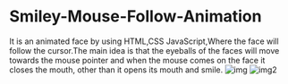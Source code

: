 # Smiley-Mouse-Follow-Animation
It is an animated face by using HTML,CSS JavaScript,Where the face will follow the cursor.The main idea is that the eyeballs of the faces will move towards the mouse pointer and when the mouse comes on the face it closes the mouth, other than it opens its mouth and smile.
![img](https://user-images.githubusercontent.com/85948585/150629955-1c2f9a1c-0ed0-4bd5-8e79-19fb363db36f.JPG)
![img2](https://user-images.githubusercontent.com/85948585/150629978-41cf6500-2d25-4e2a-9d11-3c5e995b3aa4.png)

